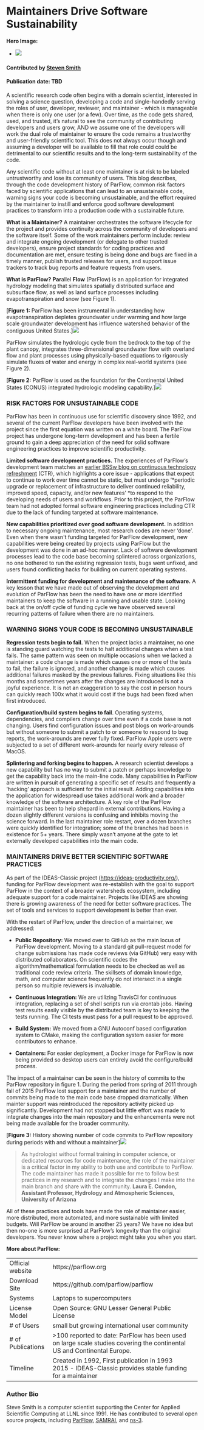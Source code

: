 # Maintainers Drive Software Sustainability

**Hero Image:**

 - <img src='https://exascaleproject.org/wp-content/uploads/2020/01/computing-abstraction.jpg'/>

#### Contributed by [Steven Smith](https://github.com/smithsg84 "Steven Smith GitHub Profile")

#### Publication date: TBD

A scientific research code often begins with a domain scientist, interested in solving a science question, developing a code and single-handedly serving the roles of user, developer, reviewer, and maintainer - which is manageable when there is only one user (or a few).  Over time, as the code gets shared, used, and trusted, it’s natural to see the community of contributing developers and users grow, AND we assume one of the developers will work the dual role of maintainer to ensure the code remains a trustworthy and user-friendly scientific tool.  This does not always occur though and assuming a developer will be available to fill that role could could be detrimental to our scientific results and to the long-term sustainability of the code.       

Any scientific code without at least one maintainer is at risk to be labeled untrustworthy and lose its community of users.  This blog describes, through the code development history of ParFlow, common risk factors faced by scientific applications that can lead to an unsustainable code, warning signs your code is becoming unsustainable, and the effort required by the maintainer to instill and enforce good software development practices to transform into a production code with a sustainable future. 

**What is a Maintainer?**
A maintainer orchestrates the software lifecycle for the project and provides continuity across the community of developers and the software itself.   Some of the work maintainers perform include: review and integrate ongoing development (or delegate to other trusted developers), ensure project standards for coding practices and documentation are met, ensure testing is being done and bugs are fixed in a timely manner, publish trusted releases for users, and support issue trackers to track bug reports and feature requests from users.

**What is ParFlow?**
**Par**allel **Flow** (ParFlow) is an application for integrated hydrology modeling that simulates spatially distributed surface and subsurface flow, as well as land surface processes including evapotranspiration and snow (see Figure 1).  

[**Figure 1:** ParFlow has been instrumental in understanding how evapotranspiration depletes groundwater under warming and how large scale groundwater development has influence watershed behavior of the contiguous United States.]<img src='https://github.com/betterscientificsoftware/images/raw/master/maintainers_image_1.png' class='page lightbox' />

ParFlow simulates the hydrologic cycle from the bedrock to the top of the plant canopy, integrates three-dimensional groundwater flow with overland flow and plant processes using physically-based equations to rigorously simulate fluxes of water and energy in complex real-world systems (see Figure 2). 

[**Figure 2:** ParFlow is used as the foundation for the Continental United States (CONUS) integrated hydrologic modeling capability.]<img src='https://github.com/betterscientificsoftware/images/raw/master/maintainers_image_2.png' class='page lightbox' />

### RISK FACTORS FOR UNSUSTAINABLE CODE
ParFlow has been in continuous use for scientific discovery since 1992, and several of the current ParFlow developers have been involved with the project since the first equation was written on a white board.  The ParFlow project has undergone long-term development and has been a fertile ground to gain a deep appreciation of the need for solid software engineering practices to improve scientific productivity. 

**Limited software development practices.**  The experiences of ParFlow’s development team matches an [earlier BSSw blog on continuous technology refreshment](https://bssw.io/blog_posts/continuous-technology-refreshment-an-introduction-using-recent-tech-refresh-experiences-on-visit) (CTR), which highlights a core issue - applications that expect to continue to work over time cannot be static, but must undergo ‘*periodic upgrade or replacement of infrastructure to deliver continued reliability, improved speed, capacity, and/or new features’ *to respond to the developing needs of users and workflows.  Prior to this project, the ParFlow team had not adopted formal software engineering practices including CTR due to the lack of funding targeted at software maintenance.

**New capabilities prioritized over good software development.** In addition to necessary ongoing maintenance, most research codes are never ‘done’.    Even when there wasn't funding targeted for ParFlow development, new capabilities were being created by projects using ParFlow but the development was done in an ad-hoc manner.  Lack of software development processes lead to the code base becoming splintered across organizations, no one bothered to run the existing regression tests,  bugs went unfixed, and users found conflicting hacks for building on current operating systems.   

**Intermittent funding for development and maintenance of the software.** A key lesson that we have made out of observing the development and evolution of ParFlow has been the need to have one or more identified maintainers to keep the software in a running and usable state.   Looking back at the on/off cycle of funding cycle we have observed several recurring patterns of failure when there are no maintainers.   

### WARNING SIGNS YOUR CODE IS BECOMING UNSUSTAINABLE

**Regression tests begin to fail.** When the project lacks a maintainer, no one is standing guard watching the tests to halt additional changes when a test fails.  The same pattern was seen on multiple occasions when we lacked a maintainer: a code change is made which causes one or more of the tests to fail,  the failure is ignored, and another change is made which causes additional failures masked by the previous failures.   Fixing situations like this months and sometimes years after the changes are introduced is not a joyful experience.  It is not an exaggeration to say the cost in person hours can quickly reach 100x what it would cost if the bugs had been fixed when first introduced.

**Configuration/build system begins to fail**.   Operating systems, dependencies, and compilers change over time even if a code base is not changing.   Users find configuration issues and post blogs on work-arounds but without someone to submit a patch to or someone to respond to bug reports, the work-arounds are never fully fixed.  ParFlow Apple users were subjected to a set of different work-arounds for nearly every release of MacOS.

**Splintering and forking begins to happen.**  A research scientist develops a new capability but has no way to submit a patch or perhaps knowledge to get the capability back into the main-line code.   Many capabilities in ParFlow are written in pursuit of generating a specific set of results and frequently a ‘hacking’ approach is sufficient for the initial result.   Adding capabilities into the application for widespread use takes additional work and a broader knowledge of the software architecture.   A key role of the ParFlow maintainer has been to help shepard in external contributions.   Having a dozen slightly different versions is confusing and inhibits moving the science forward.  In the last maintainer role restart, over a dozen branches were quickly identified for integration; some of the branches had been in existence for 5+ years.   There simply wasn’t anyone at the gate to let externally developed capabilities into the main code.

### MAINTAINERS DRIVE BETTER SCIENTIFIC SOFTWARE PRACTICES

As part of the IDEAS-Classic project (https://ideas-productivity.org/), funding for ParFlow development was re-establish with the goal to support ParFlow in the context of a broader watersheds ecosystem, including adequate support for a code maintainer.  Projects like IDEAS are showing there is growing awareness of the need for better software practices.   The set of tools and services to support development is better than ever.   

With the restart of ParFlow, under the direction of a maintainer, we addressed:

* **Public Repository:**  We moved over to GitHub as the main locus of ParFlow development.  Moving to a standard git pull-request model for change submissions has made code reviews (via GitHub) very easy with distributed collaborators.   On scientific codes the algorithm/mathematical formulation needs to be checked as well as traditional code review criteria.    The skillsets of domain knowledge, math, and computer science frequently do not intersect in a single person so multiple reviewers is invaluable.     

* **Continuous Integration:**  We are utilizing TravisCI for continuous integration, replacing a set of shell scripts run via crontab jobs.   Having test results easily visible by the distributed team is key to keeping the tests running.   The CI tests must pass for a pull request to be approved.  

* **Build System:**  We moved from a GNU Autoconf based configuration system to CMake, making the configuration system easier for more contributors to enhance.   

* **Containers:**  For easier deployment, a Docker image for ParFlow is now being provided so desktop users can entirely avoid the configure/build process.

The impact of a maintainer can be seen in the history of commits to the ParFlow repository in figure 1. During the period from spring of 2011 through fall of 2015 ParFlow lost support for a maintainer and the number of commits being made to the main code base dropped dramatically.   When mainter support was reintroduced the repository activity picked up significantly.   Development had not stopped but little effort was made to integrate changes into the main repository and the enhancements were not being made available for the broader community.

[**Figure 3:** History showing number of code commits to ParFlow repository during periods with and without a maintainer]<img src='https://github.com/betterscientificsoftware/images/raw/master/maintainers_image_0.png' class='page lightbox' />

> As hydrologist without formal training in computer science, or dedicated resources for code maintenance, the role of the maintainer is a critical factor in my ability to both use and contribute to ParFlow.  The code maintainer has made it possible for me to follow best practices in my research and to integrate the changes I make into the main branch and share with the community.  **Laura E. Condon, Assistant Professor, Hydrology and Atmospheric Sciences, University of Arizona**
      

All of these practices and tools have made the role of maintainer easier, more distributed, more automated, and more sustainable with limited budgets.  Will ParFlow be around in another 25 years?  We have no idea but then no-one is more surprised at ParFlow’s longevity than the original developers.   You never know where a project might take you when you start.

**More about ParFlow:**

<table>
  <tr>
    <td>Official website</td>
    <td>https://parflow.org</td>
  </tr>
  <tr>
    <td>Download Site</td>
    <td>https://github.com/parflow/parflow</td>
  </tr>
  <tr>
    <td>Systems</td>
    <td>Laptops to supercomputers</td>
  </tr>
  <tr>
    <td>License Model</td>
    <td>Open Source:  GNU Lesser General Public License</td>
  </tr>
  <tr>
    <td># of Users</td>
    <td>small but growing international user community</td>
  </tr>
  <tr>
    <td># of Publications</td>
    <td>>100 reported to date:  ParFlow has been used on large scale studies covering the continental US and Continental Europe.</td>
  </tr>
  <tr>
    <td>Timeline</td>
    <td>Created in 1992, First publication in 1993<br>
2015 - IDEAS-Classic provides stable funding for a maintainer</td>
  </tr>
</table>

### Author Bio
Steve Smith is a computer scientist supporting the Center for Applied Scientific Computing at LLNL since 1991.   He has contributed to several open source projects, including [ParFlow](https://parflow.org/), [SAMRAI](https://computing.llnl.gov/projects/samrai), and [ns-3](https://www.nsnam.org/).

<!---
Publish: preview
RSS update: 
Categories: Planning, Planning, Collaboration
Topics: Software Engineering, Software Process Improvement, Strategies for More Effective Teams
Tags: bssw-blog-article
Level: 2
Prerequisites: default
Aggregate: none
--->
